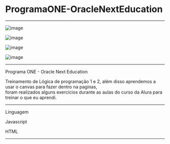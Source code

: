 # ProgramaONE-OracleNextEducation
****************************************************************************

![image](https://user-images.githubusercontent.com/72118415/163697998-c14e8302-3089-4ae2-b9b8-d8408a16f0ae.png)

![image](https://user-images.githubusercontent.com/72118415/163905924-747a41d7-c13a-4d0c-82a3-c970d13bd41b.png)


![image](https://user-images.githubusercontent.com/72118415/163906844-eed379d4-4054-4a02-b725-40188a3b4c63.png)


![image](https://user-images.githubusercontent.com/72118415/165011926-31e522b2-cba8-408d-a0b9-1e83ad14fe7d.png)


***************************************************************************
 Programa ONE - Oracle Next Education
 
 Treinamento de Lógica de programação 1 e 2, além disso aprendemos a usar o canvas para fazer dentro na paginas,  
 foram realizados alguns exercicios durante as 
 aulas do curso da Alura para treinar o que eu aprendi. 

************************************************************************
Linguagem

Javascript

HTML
***********************************************************************
